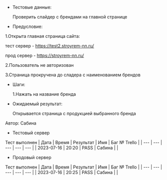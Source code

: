 * Тестовые данные:

	Проверить слайдер с брендами на главной странице
 
* Предусловие:

 1.Открыта главная страница сайта:
 
 тест сервер - https://test2.stroyrem-nn.ru/
 
 прод сервер - https://stroyrem-nn.ru/
 
 2.Пользователь не авторизован
 
 3.Страница прокручена до сладера с наименованием брендов
 
* Шаги:

  1.Нажать на название бренда

* Ожидаемый результат:

   Открывается страница с продукцией выбранного бренда


Автор: Сабина

* Тестовый сервер 

Тест выполнен
| Дата | Время | Результат | Имя | Баг № Trello |
| --- | --- | --- | --- | --- |
| 2023-07-16 | 20:20 | PASS | Сабина |   | 

* Продовый сервер

Тест выполнен
| Дата | Время | Результат | Имя | Баг № Trello |
| --- | --- | --- | --- | --- |
| 2023-07-16 | 20:25 | PASS | Сабина |   | 
